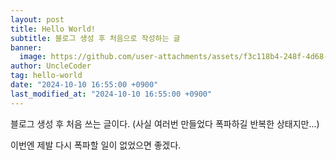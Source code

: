 ```yaml
---
layout: post
title: Hello World!
subtitle: 블로그 생성 후 처음으로 작성하는 글
banner:
  image: https://github.com/user-attachments/assets/f3c118b4-248f-4d68-81f1-f76e45a2f598
author: UncleCoder
tag: hello-world
date: "2024-10-10 16:55:00 +0900"              
last_modified_at: "2024-10-10 16:55:00 +0900"  
---
```


블로그 생성 후 처음 쓰는 글이다. (사실 여러번 만들었다 폭파하길 반복한 상태지만...)

이번엔 제발 다시 폭파할 일이 없었으면 좋겠다.

